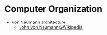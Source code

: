 # Computer Organization
- [von Neumann architecture](https://en.wikipedia.org/wiki/Von_Neumann_architecture)
  - [John von Neumann@Wikipedia](https://en.wikipedia.org/wiki/John_von_Neumann) 
